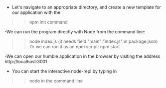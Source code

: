 - Let's navigate to an appropriate directory, and create a new template for our application with the 
>>npm init 
command

-We can run the program directly with Node from the command line:
>>node index.js (it needs field "main":"index.js" in package.json)
Or we can run it as an npm script:
>>npm start

-We can open our humble application in the browser by visiting the address 
http://localhost:3001

- You can start the interactive node-repl by typing in 
>>node 
in the command line
